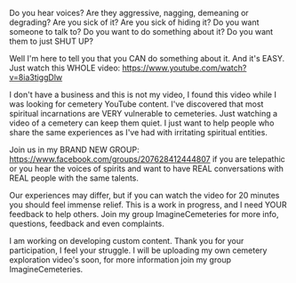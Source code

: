 Do you hear voices? Are they aggressive, nagging, demeaning or degrading? Are you sick of it? Are you sick of hiding it? Do you want someone to talk to? Do you want to do something about it? Do you want them to just SHUT UP?

Well I'm here to tell you that you CAN do something about it.  And it's EASY.  Just watch this WHOLE video: https://www.youtube.com/watch?v=8ia3tiggDlw

I don't have a business and this is not my video, I found this video while I was looking for cemetery YouTube content.  I've discovered that most spiritual incarnations are VERY vulnerable to cemeteries.  Just watching a video of a cemetery can keep them quiet.  I just want to help people who share the same experiences as I've had with irritating spiritual entities. 

Join us in my BRAND NEW GROUP: https://www.facebook.com/groups/207628412444807 if you are telepathic or you hear the voices of spirits and want to have REAL conversations with REAL people with the same talents. 

Our experiences may differ, but if you can watch the video for 20 minutes you should feel immense relief. This is a work in progress, and I need YOUR feedback to help others.  Join my group ImagineCemeteries for more info, questions, feedback and even complaints.  

I am working on developing custom content.  Thank you for your participation, I feel your struggle. I will be uploading my own cemetery exploration video's soon, for more information join my group ImagineCemeteries.